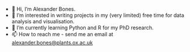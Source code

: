 - 👋 Hi, I’m Alexander Bones.
- 👀 I’m interested in writing projects in my (very limited) free time for data analysis and visualisation. 
- 🌱 I’m currently learning Python and R for my PhD research.
- 📫 How to reach me - send me an email at alexander.bones@plants.ox.ac.uk

<!---
AJBones/AJBones is a ✨ special ✨ repository because its `README.md` (this file) appears on your GitHub profile.
You can click the Preview link to take a look at your changes.
--->
